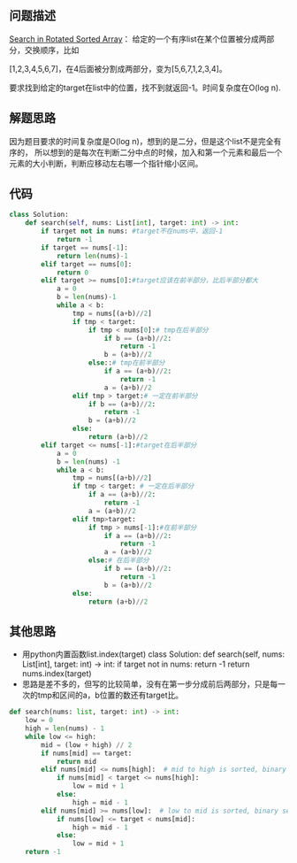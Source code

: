## 问题描述
[Search in Rotated Sorted Array](https://leetcode.com/problems/search-in-rotated-sorted-array/ )：
给定的一个有序list在某个位置被分成两部分，交换顺序，比如

[1,2,3,4,5,6,7]，在4后面被分割成两部分，变为[5,6,7,1,2,3,4]。

要求找到给定的target在list中的位置，找不到就返回-1。时间复杂度在O(log n).
## 解题思路
因为题目要求的时间复杂度是O(log n)，想到的是二分，但是这个list不是完全有序的，
所以想到的是每次在判断二分中点的时候，加入和第一个元素和最后一个元素的大小判断，判断应移动左右哪一个指针缩小区间。
## 代码
```python
class Solution:
    def search(self, nums: List[int], target: int) -> int:
        if target not in nums: #target不在nums中，返回-1
            return -1
        if target == nums[-1]:
            return len(nums)-1
        elif target == nums[0]:
            return 0
        elif target >= nums[0]:#target应该在前半部分，比后半部分都大
            a = 0
            b = len(nums)-1
            while a < b:
                tmp = nums[(a+b)//2]
                if tmp < target:
                    if tmp < nums[0]:# tmp在后半部分
                        if b == (a+b)//2:
                            return -1
                        b = (a+b)//2
                    else::# tmp在前半部分
                        if a == (a+b)//2:
                            return -1
                        a = (a+b)//2
                elif tmp > target:# 一定在前半部分
                    if b == (a+b)//2:
                        return -1
                    b = (a+b)//2
                else:
                    return (a+b)//2
        elif target <= nums[-1]:#target在后半部分
            a = 0
            b = len(nums) -1
            while a < b:
                tmp = nums[(a+b)//2]
                if tmp < target: # 一定在后半部分
                    if a == (a+b)//2:
                        return -1
                    a = (a+b)//2
                elif tmp>target:
                    if tmp > nums[-1]:#在前半部分
                        if a == (a+b)//2:
                            return -1
                        a = (a+b)//2
                    else:# 在后半部分
                        if b == (a+b)//2:
                            return -1
                        b = (a+b)//2
                else:
                    return (a+b)//2       
```
## 其他思路
- 用python内置函数list.index(target)
class Solution:
    def search(self, nums: List[int], target: int) -> int:
        if target not in nums:
            return -1
        return nums.index(target)
- 思路是差不多的，但写的比较简单，没有在第一步分成前后两部分，只是每一次的tmp和区间的a，b位置的数还有target比。
```python
def search(nums: list, target: int) -> int:
    low = 0
    high = len(nums) - 1
    while low <= high:
        mid = (low + high) // 2
        if nums[mid] == target:
            return mid
        elif nums[mid] <= nums[high]:  # mid to high is sorted, binary search in this range
            if nums[mid] < target <= nums[high]:
                low = mid + 1
            else:
                high = mid - 1
        elif nums[mid] >= nums[low]:  # low to mid is sorted, binary search in this range
            if nums[low] <= target < nums[mid]:
                high = mid - 1
            else:
                low = mid + 1
    return -1
```
